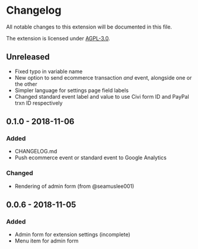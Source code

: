 # Changelog

All notable changes to this extension will be documented in this file.

The extension is licensed under [AGPL-3.0](LICENSE.txt).

## Unreleased

* Fixed typo in variable name
* New option to send ecommerce transaction _and_ event, alongside one or the other
* Simpler language for settings page field labels
* Changed standard event label and value to use Civi form ID and PayPal trxn ID respectively

## 0.1.0 - 2018-11-06

### Added

* CHANGELOG.md
* Push ecommerce event or standard event to Google Analytics

### Changed

* Rendering of admin form (from @seamuslee001)

## 0.0.6 - 2018-11-05

### Added

* Admin form for extension settings (incomplete)
* Menu item for admin form
